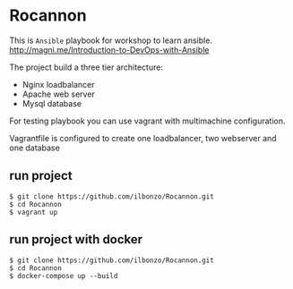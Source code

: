 # Rocannon

This is `Ansible` playbook for workshop to learn ansible.
http://magni.me/Introduction-to-DevOps-with-Ansible

The project build a three tier  architecture:

 * Nginx loadbalancer
 * Apache web server
 * Mysql database

For testing playbook you can use vagrant with multimachine configuration.

Vagrantfile is configured to create one loadbalancer, two webserver and one database

## run project
```
$ git clone https://github.com/ilbonzo/Rocannon.git
$ cd Rocannon
$ vagrant up
```

## run project with docker
```
$ git clone https://github.com/ilbonzo/Rocannon.git
$ cd Rocannon
$ docker-compose up --build
```



